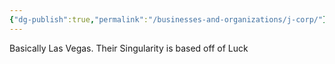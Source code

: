 ```yaml
---
{"dg-publish":true,"permalink":"/businesses-and-organizations/j-corp/"}
---
```


Basically Las Vegas.
Their Singularity is based off of Luck